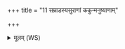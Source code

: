 +++
title = "11 सम्राडस्यसुराणां ककुन्मनुष्याणाम्"

+++
<details><summary>मूलम् (WS)</summary>

सम्राडस्यसुराणां ककुन्मनुष्याणाम् ।  
देवानामर्थभागसि त्वमेको वृषो भव ॥ १२ ॥
</details>